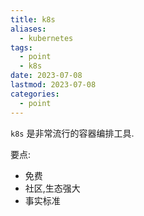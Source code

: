 ```yaml
---
title: k8s
aliases:
  - kubernetes
tags:
  - point
  - k8s
date: 2023-07-08
lastmod: 2023-07-08
categories:
  - point
---
```


`k8s` 是非常流行的容器编排工具.

要点:

- 免费
- 社区,生态强大
- 事实标准
